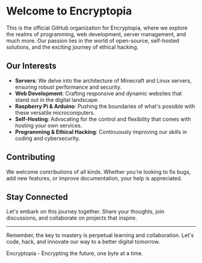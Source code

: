 # Welcome to Encryptopia

This is the official GitHub organization for Encryptopia, where we explore the realms of programming, web development, server management, and much more. Our passion lies in the world of open-source, self-hosted solutions, and the exciting journey of ethical hacking.

## Our Interests

- **Servers**: We delve into the architecture of Minecraft and Linux servers, ensuring robust performance and security.
- **Web Development**: Crafting responsive and dynamic websites that stand out in the digital landscape.
- **Raspberry Pi & Arduino**: Pushing the boundaries of what's possible with these versatile microcomputers.
- **Self-Hosting**: Advocating for the control and flexibility that comes with hosting your own services.
- **Programming & Ethical Hacking**: Continuously improving our skills in coding and cybersecurity.

## Contributing

We welcome contributions of all kinds. Whether you're looking to fix bugs, add new features, or improve documentation, your help is appreciated.

## Stay Connected

Let's embark on this journey together. Share your thoughts, join discussions, and collaborate on projects that inspire.

---

Remember, the key to mastery is perpetual learning and collaboration. Let's code, hack, and innovate our way to a better digital tomorrow.

Encryptopia - Encrypting the future, one byte at a time.
